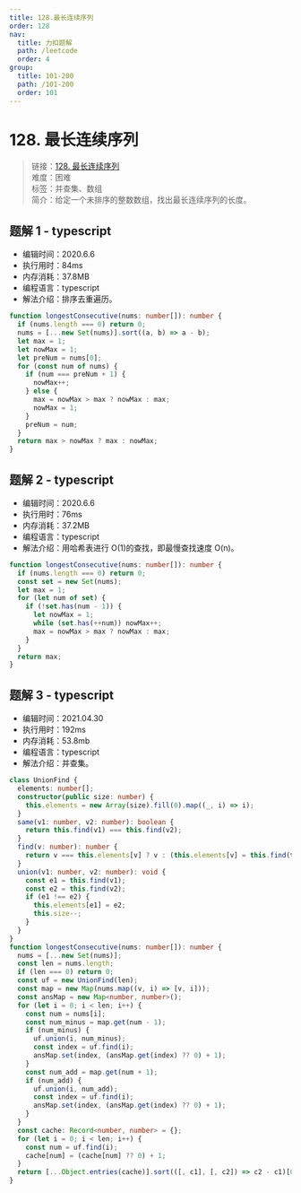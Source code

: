 ```yaml
---
title: 128.最长连续序列
order: 128
nav:
  title: 力扣题解
  path: /leetcode
  order: 4
group:
  title: 101-200
  path: /101-200
  order: 101
---
```


# 128. 最长连续序列

> 链接：[128. 最长连续序列](https://leetcode-cn.com/problems/longest-consecutive-sequence/)  
> 难度：困难  
> 标签：并查集、数组  
> 简介：给定一个未排序的整数数组，找出最长连续序列的长度。

## 题解 1 - typescript

- 编辑时间：2020.6.6
- 执行用时：84ms
- 内存消耗：37.8MB
- 编程语言：typescript
- 解法介绍：排序去重遍历。

```typescript
function longestConsecutive(nums: number[]): number {
  if (nums.length === 0) return 0;
  nums = [...new Set(nums)].sort((a, b) => a - b);
  let max = 1;
  let nowMax = 1;
  let preNum = nums[0];
  for (const num of nums) {
    if (num === preNum + 1) {
      nowMax++;
    } else {
      max = nowMax > max ? nowMax : max;
      nowMax = 1;
    }
    preNum = num;
  }
  return max > nowMax ? max : nowMax;
}
```

## 题解 2 - typescript

- 编辑时间：2020.6.6
- 执行用时：76ms
- 内存消耗：37.2MB
- 编程语言：typescript
- 解法介绍：用哈希表进行 O(1)的查找，即最慢查找速度 O(n)。

```typescript
function longestConsecutive(nums: number[]): number {
  if (nums.length === 0) return 0;
  const set = new Set(nums);
  let max = 1;
  for (let num of set) {
    if (!set.has(num - 1)) {
      let nowMax = 1;
      while (set.has(++num)) nowMax++;
      max = nowMax > max ? nowMax : max;
    }
  }
  return max;
}
```

## 题解 3 - typescript

- 编辑时间：2021.04.30
- 执行用时：192ms
- 内存消耗：53.8mb
- 编程语言：typescript
- 解法介绍：并查集。

```typescript
class UnionFind {
  elements: number[];
  constructor(public size: number) {
    this.elements = new Array(size).fill(0).map((_, i) => i);
  }
  same(v1: number, v2: number): boolean {
    return this.find(v1) === this.find(v2);
  }
  find(v: number): number {
    return v === this.elements[v] ? v : (this.elements[v] = this.find(this.elements[v]));
  }
  union(v1: number, v2: number): void {
    const e1 = this.find(v1);
    const e2 = this.find(v2);
    if (e1 !== e2) {
      this.elements[e1] = e2;
      this.size--;
    }
  }
}
function longestConsecutive(nums: number[]): number {
  nums = [...new Set(nums)];
  const len = nums.length;
  if (len === 0) return 0;
  const uf = new UnionFind(len);
  const map = new Map(nums.map((v, i) => [v, i]));
  const ansMap = new Map<number, number>();
  for (let i = 0; i < len; i++) {
    const num = nums[i];
    const num_minus = map.get(num - 1);
    if (num_minus) {
      uf.union(i, num_minus);
      const index = uf.find(i);
      ansMap.set(index, (ansMap.get(index) ?? 0) + 1);
    }
    const num_add = map.get(num + 1);
    if (num_add) {
      uf.union(i, num_add);
      const index = uf.find(i);
      ansMap.set(index, (ansMap.get(index) ?? 0) + 1);
    }
  }
  const cache: Record<number, number> = {};
  for (let i = 0; i < len; i++) {
    const num = uf.find(i);
    cache[num] = (cache[num] ?? 0) + 1;
  }
  return [...Object.entries(cache)].sort(([, c1], [, c2]) => c2 - c1)[0][1];
}
```
